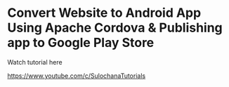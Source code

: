 # Convert Website to Android App Using Apache Cordova & Publishing app to Google Play Store

Watch tutorial here

https://www.youtube.com/c/SulochanaTutorials

